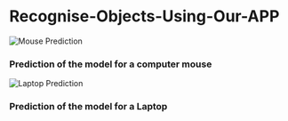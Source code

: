 # Recognise-Objects-Using-Our-APP

![Mouse Prediction](https://user-images.githubusercontent.com/60870318/204049338-28b0fbaa-81e7-40c5-a34d-0d63fb073069.jpeg)

### Prediction of the model for a computer mouse

![Laptop Prediction](https://user-images.githubusercontent.com/60870318/204049346-7c899918-54a7-4a8a-93a6-986238a9bd53.jpeg)


### Prediction of the model for a Laptop
